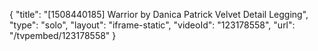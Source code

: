{
    "title": "[1508440185] Warrior by Danica Patrick Velvet Detail Legging",
    "type": "solo",
    "layout": "iframe-static",
    "videoId": "123178558",
    "url": "\/tvpembed\/123178558"
}